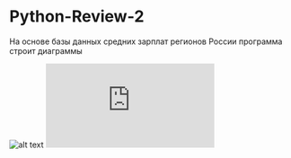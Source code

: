# Python-Review-2
На основе базы данных средних зарплат регионов России программа строит диаграммы

![alt text](https://cdn1.savepice.ru/uploads/2018/5/24/12d7cbe3e052c4869f5bd2ad2e82dc1e-full.png)
![alt_text](https://hostingkartinok.com/show-image.php?id=ef9bcf44693a2f95a4cee11549c70605)
